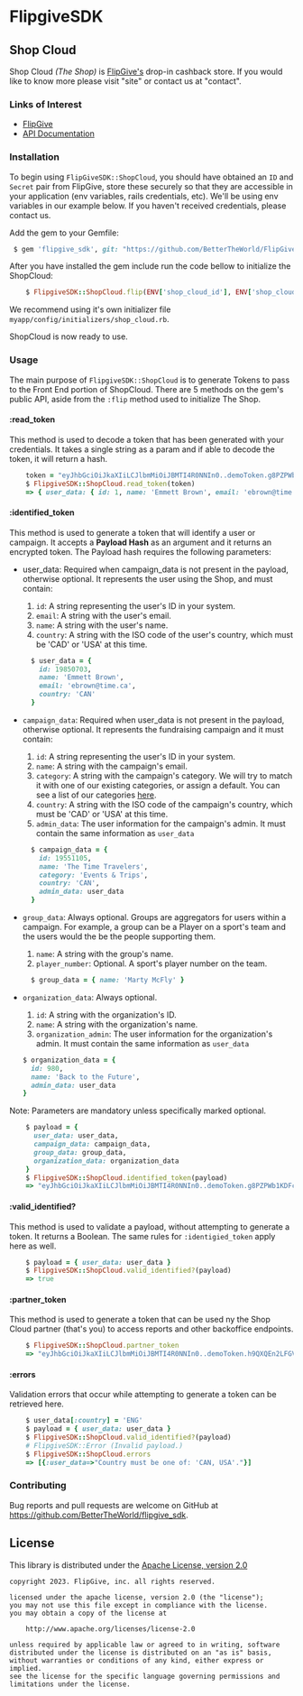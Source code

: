 # FlipgiveSDK

## Shop Cloud

Shop Cloud _(The Shop)_ is [FlipGive's](https://www.flipgive.com) drop-in cashback store. If you would like to know more please visit "site" or contact us at "contact".

### Links of Interest

* [FlipGive](https://www.flipgive.com)
* [API Documentation](https://docs.flipgive.com)

### Installation

To begin using `FlipGiveSDK::ShopCloud`, you should have obtained an `ID` and `Secret` pair from FlipGive, store these securely so that they are accessible in your application (env variables, rails credentials, etc). We'll be using env variables in our example below. If you haven't received credentials, please contact us.

Add the gem to your Gemfile:

```ruby
 $ gem 'flipgive_sdk', git: "https://github.com/BetterTheWorld/FlipGiveSDK_Ruby.git"
```

After you have installed the gem include run the code bellow to initialize the ShopCloud:

```ruby
    $ FlipgiveSDK::ShopCloud.flip(ENV['shop_cloud_id'], ENV['shop_cloud_secret'])
```
We recommend using it's own initializer file `myapp/config/initializers/shop_cloud.rb`.

ShopCloud is now ready to use.

### Usage

The main purpose of `FlipgiveSDK::ShopCloud` is to generate Tokens to pass to the Front End portion of ShopCloud. There are 5 methods on the gem's public API, aside from the `:flip` method used to initialize The Shop.

#### :read_token
This method is used to decode a token that has been generated with your credentials. It takes a single string as a param and if able to decode the token, it will return a hash.

```ruby
    token = "eyJhbGciOiJkaXIiLCJlbmMiOiJBMTI4R0NNIn0..demoToken.g8PZPWb1KDFcAkTsufZq0w@A2DE537C"
    $ FlipgiveSDK::ShopCloud.read_token(token)
    => { user_data: { id: 1, name: 'Emmett Brown', email: 'ebrown@time.ca', country: 'CAN' } }
```

#### :identified_token
This method is used to generate a token that will identify a user or campaign. It accepts a **Payload Hash** as an argument and it returns an encrypted token. The Payload hash requires the following parameters:

- user_data: Required when campaign_data is not present in the payload, otherwise optional. It represents the user using the Shop, and must contain:
  1. `id`: A string representing the user's ID in your system.
  2. `email`: A string  with the user's email.
  3. `name`: A string  with the user's name.
  4. `country`: A string  with the ISO code of the user's country, which must be 'CAD' or 'USA' at this time.

  ```ruby
    $ user_data = {
      id: 19850703,
      name: 'Emmett Brown',
      email: 'ebrown@time.ca',
      country: 'CAN'
    }
  ```

- `campaign_data`: Required when user_data is not present in the payload, otherwise optional. It represents the fundraising campaign and it must contain:
  1. `id`: A string representing the user's ID in your system.
  2. `name`: A string  with the campaign's email.
  3. `category`: A string  with the campaign's category. We will try to match it with one of our existing categories, or assign a default. You can see a list of our categories [here](https://github.com/BetterTheWorld/FlipGiveSDK_Ruby/blob/main/categories.txt).
  4. `country`: A string  with the ISO code of the campaign's country, which must be 'CAD' or 'USA' at this time.
  5. `admin_data`: The user information for the campaign's admin. It must contain the same information as `user_data`

  ```ruby
    $ campaign_data = {
      id: 19551105,
      name: 'The Time Travelers',
      category: 'Events & Trips',
      country: 'CAN',
      admin_data: user_data
    }
  ```

- `group_data`: Always optional. Groups are aggregators for users within a campaign. For example, a group can be a Player on a sport's team and the users would the be the people supporting them.
  1. `name`: A string  with the group's name.
  2. `player_number`: Optional. A sport's player number on the team.

  ```ruby
    $ group_data = { name: 'Marty McFly' }
  ```

- `organization_data`: Always optional.
  1. `id`: A string  with the organization's ID.
  2. `name`: A string  with the organization's name.
  3. `organization_admin`: The user information for the organization's admin. It must contain the same information as `user_data`

    ```ruby
    $ organization_data = {
      id: 980,
      name: 'Back to the Future',
      admin_data: user_data
    }
  ```

Note: Parameters are mandatory unless specifically marked optional.

```ruby
    $ payload = {
      user_data: user_data,
      campaign_data: campaign_data,
      group_data: group_data,
      organization_data: organization_data
    }
    $ FlipgiveSDK::ShopCloud.identified_token(payload)
    => "eyJhbGciOiJkaXIiLCJlbmMiOiJBMTI4R0NNIn0..demoToken.g8PZPWb1KDFcAkTsufZq0w@A2DE537C"
```

#### :valid_identified?
This method is used to validate a payload, without attempting to generate a token. It returns a Boolean. The same rules for `:identigied_token` apply here as well.

```ruby
    $ payload = { user_data: user_data }  
    $ FlipgiveSDK::ShopCloud.valid_identified?(payload)
    => true
```

#### :partner_token
This method is used to generate a token that can be used ny the Shop Cloud partner (that's you) to access reports and other backoffice endpoints.


```ruby
    $ FlipgiveSDK::ShopCloud.partner_token
    => "eyJhbGciOiJkaXIiLCJlbmMiOiJBMTI4R0NNIn0..demoToken.h9QXQEn2LFGVSlTdiGXW1e@A2DE537C"
```

#### :errors
Validation errors that occur while attempting to generate a token can be retrieved here.

```ruby
    $ user_data[:country] = 'ENG'
    $ payload = { user_data: user_data }
    $ FlipgiveSDK::ShopCloud.valid_identified?(payload)
    # FlipgiveSDK::Error (Invalid payload.)
    $ FlipgiveSDK::ShopCloud.errors
    => [{:user_data=>"Country must be one of: 'CAN, USA'."}]
```

### Contributing

Bug reports and pull requests are welcome on GitHub at https://github.com/BetterTheWorld/flipgive_sdk.

## License

This library is distributed under the
[Apache License, version 2.0](http://www.apache.org/licenses/LICENSE-2.0.html)

```no-highlight
copyright 2023. FlipGive, inc. all rights reserved.

licensed under the apache license, version 2.0 (the "license");
you may not use this file except in compliance with the license.
you may obtain a copy of the license at

    http://www.apache.org/licenses/license-2.0

unless required by applicable law or agreed to in writing, software
distributed under the license is distributed on an "as is" basis,
without warranties or conditions of any kind, either express or implied.
see the license for the specific language governing permissions and
limitations under the license.
```
